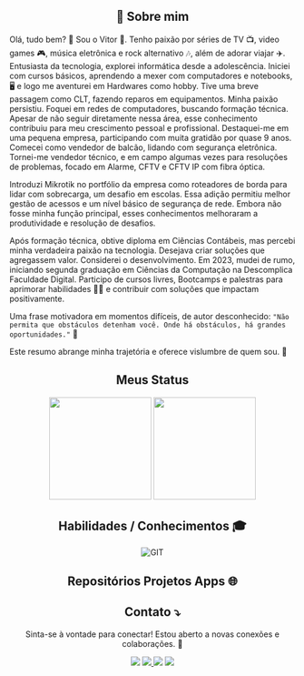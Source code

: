 

<center><h2>🚀 Sobre mim </h2></center>
 Olá, tudo bem?  👋 Sou o Vitor 👨. Tenho paixão por séries de TV 📺,  video games 🎮,  música eletrônica e rock alternativo 🎶, além de adorar viajar ✈️.  Entusiasta da tecnologia, explorei informática desde a adolescência. Iniciei com cursos básicos, aprendendo a mexer com computadores e notebooks, 🖥️ e logo me aventurei em Hardwares como hobby. Tive uma breve passagem como CLT, fazendo reparos em equipamentos. Minha paixão persistiu. Foquei em redes de computadores, buscando formação técnica. Apesar de não seguir diretamente nessa área, esse conhecimento contribuiu para meu crescimento pessoal e profissional. Destaquei-me em uma pequena empresa, participando com muita gratidão por quase 9 anos. Comecei como vendedor de balcão, lidando com segurança eletrônica. Tornei-me vendedor técnico, e em campo algumas vezes para resoluções de problemas, focado em Alarme, CFTV e CFTV IP com fibra óptica.

Introduzi Mikrotik no portfólio da empresa como roteadores de borda para lidar com sobrecarga, um desafio em escolas. Essa adição permitiu melhor gestão de acessos e um nível básico de segurança de rede. Embora não fosse minha função principal, esses conhecimentos melhoraram a produtividade e resolução de desafios.

Após formação técnica, obtive diploma em Ciências Contábeis, mas percebi minha verdadeira paixão na tecnologia. Desejava criar soluções que agregassem valor. Considerei o desenvolvimento. Em 2023, mudei de rumo, iniciando segunda graduação em Ciências da Computação na Descomplica Faculdade Digital. Participo de cursos livres, Bootcamps e palestras para aprimorar habilidades 👨‍💻 e contribuir com soluções que impactam positivamente.


Uma frase motivadora em momentos difíceis, de autor desconhecido: `"Não permita que obstáculos detenham você. Onde há obstáculos, há grandes oportunidades."` 🍃

Este resumo abrange minha trajetória e oferece vislumbre de quem sou. 🤩

<center><h2>Meus Status </h2></center>

  <center> 
    <a href="https://github.com/vitorfantin"></a>
    <img height="180em" src="https://github-readme-stats.vercel.app/api?username=vitorfantin&show_icons=true&theme=github_dark&include_all_commits=true&count_private=true" /> 
    <img height="180em" src="https://github-readme-stats.vercel.app/api/top-langs/?username=vitorfantin&layout=compact&langs_count=7&theme=github_dark" />
  </center>
   

<center> 

  <h2> Habilidades / Conhecimentos 🎓</h2>
 

 ![GIT](https://img.shields.io/badge/GIT-E44C30?style=for-the-badge&logo=git&logoColor=white)

</center>
  
  
<center><h2>Repositórios Projetos Apps 🌐  </h2></center>
  
 
 
 <center>
 
  <h2> Contato ⤵️ </h2>

  Sinta-se à vontade para conectar! Estou aberto a novas conexões e colaborações. 🤝
  
<div> 
 <a href = "mailto:fantinfx@gmail.com"><img src="https://img.shields.io/badge/Gmail-D14836?style=for-the-badge&logo=gmail&logoColor=white" target="_blank"></a>
 <a href="https://www.linkedin.com/in/vitorfantin/" target="_blank"><img src="https://img.shields.io/badge/LinkedIn-0077B5?style=for-the-badge&logo=linkedin&logoColor=white"> </a>
 <a href="https://t.me/vitorfantin" target="_blank"><img src="https://img.shields.io/badge/Telegram-2CA5E0?style=for-the-badge&logo=telegram&logoColor=white"></a>
 <a href="https://web.dio.me/users/fantinfx?tab=skills" target="_blank"><img src="https://img.shields.io/badge/-Meu%20Perfil%20na%20DIO-000?style=for-the-badge"></a>
</div>
 
</center>
